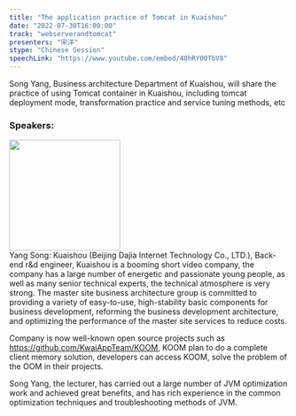 ```yaml
---
title: "The application practice of Tomcat in Kuaishou"
date: "2022-07-30T16:00:00"
track: "webserverandtomcat"
presenters: "宋洋"
stype: "Chinese Session"
speechLink: "https://www.youtube.com/embed/40hRY00TbV8"
---
```

Song Yang, Business architecture Department of Kuaishou, will share the practice of using Tomcat container in Kuaishou, including tomcat deployment mode, transformation practice and service tuning methods, etc
 ### Speakers: 
 <img src="images/speaker/1192.png" width="200" /><br>Yang Song: Kuaishou (Beijing Dajia Internet Technology Co., LTD.), Back-end r&d engineer, Kuaishou is a booming short video company, the company has a large number of energetic and passionate young people, as well as many senior technical experts, the technical atmosphere is very strong. The master site business architecture group is committed to providing a variety of easy-to-use, high-stability basic components for business development, reforming the business development architecture, and optimizing the performance of the master site services to reduce costs.

Company is now well-known open source projects such as https://github.com/KwaiAppTeam/KOOM, KOOM plan to do a complete client memory solution, developers can access KOOM, solve the problem of the OOM in their projects.

Song Yang, the lecturer, has carried out a large number of JVM optimization work and achieved great benefits, and has rich experience in the common optimization techniques and troubleshooting methods of JVM.

 